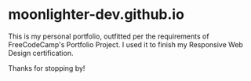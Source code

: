 # moonlighter-dev.github.io

This is my personal portfolio, outfitted per the requirements of FreeCodeCamp's Portfolio Project. I used it to finish my Responsive Web Design certification.

Thanks for stopping by!
